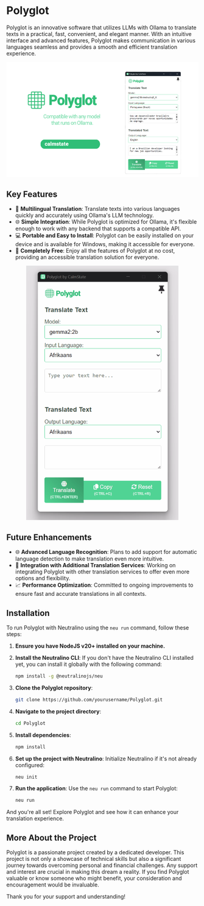 # Polyglot

Polyglot is an innovative software that utilizes LLMs with Ollama to translate texts in a practical, fast, convenient, and elegant manner. With an intuitive interface and advanced features, Polyglot makes communication in various languages seamless and provides a smooth and efficient translation experience.

![alt text](https://github.com/calmstate/polyglot/blob/main/readMeAssets/header2.png)

## Key Features

- 🌟 **Multilingual Translation**: Translate texts into various languages quickly and accurately using Ollama's LLM technology.
- 🌐 **Simple Integration**: While Polyglot is optimized for Ollama, it's flexible enough to work with any backend that supports a compatible API.
- 💻 **Portable and Easy to Install**: Polyglot can be easily installed on your device and is available for Windows, making it accessible for everyone.
- 💸 **Completely Free**: Enjoy all the features of Polyglot at no cost, providing an accessible translation solution for everyone.

<div align="center">
  <img src="https://github.com/calmstate/polyglot/blob/main/readMeAssets/polyglot.gif" width="400" alt="Polyglot">
</div>


## Future Enhancements

- 🌐 **Advanced Language Recognition**: Plans to add support for automatic language detection to make translation even more intuitive.
- 🔄 **Integration with Additional Translation Services**: Working on integrating Polyglot with other translation services to offer even more options and flexibility.
- 📈 **Performance Optimization**: Committed to ongoing improvements to ensure fast and accurate translations in all contexts.

## Installation

To run Polyglot with Neutralino using the `neu run` command, follow these steps:

1. **Ensure you have NodeJS v20+ installed on your machine.**

2. **Install the Neutralino CLI**:
    If you don't have the Neutralino CLI installed yet, you can install it globally with the following command:
    ```bash
    npm install -g @neutralinojs/neu
    ```

3. **Clone the Polyglot repository**:
    ```bash
    git clone https://github.com/yourusername/Polyglot.git
    ```

4. **Navigate to the project directory**:
    ```bash
    cd Polyglot
    ```

5. **Install dependencies**:
    ```bash
    npm install
    ```

6. **Set up the project with Neutralino**:
    Initialize Neutralino if it's not already configured:
    ```bash
    neu init
    ```

7. **Run the application**:
    Use the `neu run` command to start Polyglot:
    ```bash
    neu run
    ```

And you're all set! Explore Polyglot and see how it can enhance your translation experience.

## More About the Project

Polyglot is a passionate project created by a dedicated developer. This project is not only a showcase of technical skills but also a significant journey towards overcoming personal and financial challenges. Any support and interest are crucial in making this dream a reality. If you find Polyglot valuable or know someone who might benefit, your consideration and encouragement would be invaluable.

Thank you for your support and understanding!
